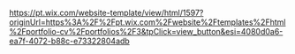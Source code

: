 https://pt.wix.com/website-template/view/html/1597?originUrl=https%3A%2F%2Fpt.wix.com%2Fwebsite%2Ftemplates%2Fhtml%2Fportfolio-cv%2Fportfolios%2F3&tpClick=view_button&esi=4080d0a6-ea7f-4072-b88c-e73322804adb 
